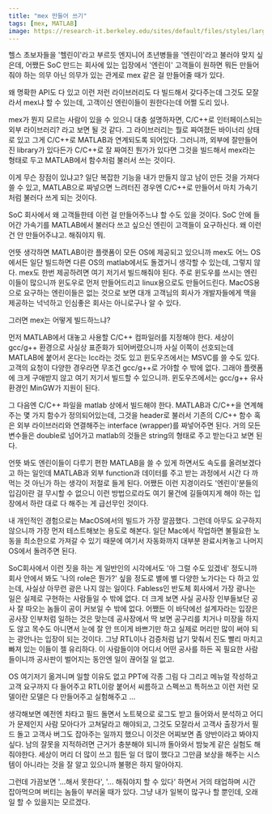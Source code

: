 ```yaml
---
title: "mex 만들어 쓰기"
tags: [mex, MATLAB]
image: https://research-it.berkeley.edu/sites/default/files/styles/large/public/matlab-logo.jpg?itok=Zse5goL-
---
```


헬스 초보자들을 '헬린이'라고 부르듯 엔지니어 초년병들을 '엔린이'라고 불러야 맞지 싶은데, 어쨌든 SoC 만드는 회사에 있는 입장에서 '엔린이' 고객들이 원하면 뭐든 만들어줘야 하는 의무 아닌 의무가 있는 관게로 mex 같은 걸 만들어줄 때가 있다.

왜 명확한 API도 다 있고 이런 저런 라이브러리도 다 빌드해서 갖다주는데 그것도 모잘라서 mex냐 할 수 있는데, 고객이신 엔린이들이 원한다는데 어쩔 도리 있나. 

mex가 뭔지 모르는 사람이 있을 수 있으니 대충 설명하자면, C/C++로 인터페이스되는 외부 라이브러리? 라고 보면 될 것 같다. 그 라이브러리는 뭘로 짜여졌든 바이너리 상태로 있고 그게 C/C++로 MATLAB과 연계되도록 되어있다. 그러니까, 외부에 잘만들어진 library가 있다든가 C/C++로 잘 짜여진 뭔가가 있다면 그것을 빌드해서 mex라는 형태로 두고 MATLAB에서 함수처럼 불러서 쓰는 것이다.

이게 무슨 장점이 있냐고? 일단 복잡한 기능을 내가 만들지 않고 남이 만든 것을 가져다 쓸 수 있고, MATLAB으로 짜넣으면 느려터진 경우엔 C/C++로 만들어서 마치 가속기처럼 불러다 쓰게 되는 것이다. 

SoC 회사에서 왜 고객들한테 이런 걸 만들어주느냐 할 수도 있을 것이다. SoC 안에 들어간 가속기를 MATLAB에서 불러다 쓰고 싶으신 엔린이 고객들이 요구하신다. 왜 이런 건 안 만들어주냐고. 해줘야지 뭐.

언뜻 생각하면 MATLAB이란 플랫폼이 모든 OS에 제공되고 있으니까 mex도 어느 OS에서든 일단 빌드하면 다른 OS의 matlab에서도 돌겠거니 생각할 수 있는데, 그렇지 않다. mex도 한번 제공하려면 여기 저기서 빌드해줘야 된다. 주로 윈도우를 쓰시는 엔린이들이 많으니까 윈도우로 먼저 만들어드리고 linux용으로도 만들어드린다. MacOS용으로 요구하는 엔린이들은 없는 것으로 보면 대개 고객님의 회사가 개발자들에게 맥을 제공하는 넉넉하고 인심좋은 회사는 아니로구나 알 수 있다.

그러면 mex는 어떻게 빌드하느냐?

먼저 MATLAB에서 대놓고 사용할 C/C++ 컴파일러를 지정해야 한다. 세상이 gcc/g++ 환경으로 사실상 표준화가 되어버렸으니까 사실 이쪽이 선호되는데 MATLAB에 붙어서 온다는 lcc라는 것도 있고 윈도우즈에서는 MSVC를 쓸 수도 있다. 고객의 요청이 다양한 경우라면 무조건 gcc/g++로 가야할 수 밖에 없다. 그래야 플랫폼에 크게 구애받지 않고 여기 저기서 빌드할 수 있으니까. 윈도우즈에서는 gcc/g++ 유사환경인 MinGW가 지원이 된다. 

그 다음엔 C/C++ 파일을 matlab 상에서 빌드해야 한다. MATLAB과 C/C++을 연계해주는 몇 가지 함수가 정의되어있는데, 그것을 header로 불러서 기존의 C/C++ 함수 혹은 외부 라이브러리와 연결해주는 interface (wrapper)를 짜넣어주면 된다. 거의 모든 변수들은 double로 넘어가고 matlab의 것들은 string의 형태로 주고 받는다고 보면 된다. 

언뜻 봐도 엔린이들이 다루기 편한 MATLAB을 쓸 수 있게 하면서도 속도를 올려보겠다고 하는 일인데 MATLAB과 외부 function과 데이터를 주고 받는 과정에서 시간 다 까먹는 것 아닌가 하는 생각이 저절로 들게 된다. 어쨌든 이런 지경이라도 '엔린이'분들의 입김이란 걸 무시할 수 없으니 이런 방법으로라도 여기 물건에 길들여지게 해야 하는 입장에서 하란 대로 다 해주는 게 급선무인 것이다. 

내 개인적인 경험으로는 MacOS에서의 빌드가 가장 깔끔했다. 그런데 아무도 요구하지 않으니까 가장 먼저 테스트해보는 용도로 해본다. 일단 Mac에서 작업하면 불필요한 노동을 최소한으로 가져갈 수 있기 때문에 여기서 자동화까지 대부분 완료시켜놓고 나머지 OS에서 돌려주면 된다. 

SoC회사에서 이런 짓을 하는 게 일반인의 시각에서도 '아 그럴 수도 있겠네' 정도니까 회사 안에서 봐도 '나의 role은 뭔가?' 싶을 정도로 별에 별 다양한 노가다는 다 하고 있는데, 사실상 아무런 광은 나지 않는 일이다. Fabless인 반도체 회사에서 가장 광나는 일은 실제로 구현하는 사람들일 수 밖에 없다. 더 크게 보면 사실 공사장 인부들보단 공사 잘 따오는 놈들이 공이 커보일 수 밖에 없다. 어쨌든 이 바닥에선 설계자라는 입장은 공사장 인부처럼 일하는 것은 맞는데 공사장에서 딱 보면 공구리를 치거나 미장을 하지도 않고 목수도 아니면서 눈에 잘 안 뜨이게 바쁘기만 하고 실제로 머리만 많이 써야 되는 광안나는 입장이 되는 것이다. 그냥 RTL이나 검증처럼 납기 맞춰서 진도 빨리 마치고 빠져 있는 이들이 젤 유리하다. 이 사람들이야 어디서 어떤 공사를 하든 꼭 필요한 사람들이니까 공사판이 벌어지는 동안엔 일이 끊어질 일 없고. 

OS 여기저기 옮겨니며 일할 이유도 없고 PPT에 각종 그림 다 그리고 메뉴얼 작성하고 고객 요구까지 다 들어주고 RTL이랑 붙어서 씨름하고 스펙쓰고 특허쓰고 이런 저런 모델이란 모델은 다 만들어주고 실험해주고 ...

생각해보면 예전엔 차타고 필드 돌면서 노트북으로 로그도 받고 들어와서 분석하고 어디가 문제인지 사람 모아다가 고쳐달라고 해야되고, 그것도 모잘라서 고객사 출장가서 필드 돌고 고객사 버그도 잡아주는 일까지 했으니 이것은 어찌보면 좀 양반이라고 봐야지 싶다. 남의 잘못을 지적하려면 근거가 충분해야 되니까 돌아와서 밤늦게 같은 실험도 해줘야한다. 세상이 머리 더 많이 쓰고 힘든 일 더 많이 했다고 그만큼 보상을 해주는 시스템이 아니라는 것을 잘 알고 있으니까 불평은 하지 말아야지. 

그런데 가끔보면 '...해서 못한다', '... 해줘야지 할 수 있다' 하면서 거의 태업하며 시간 잡아먹으며 버티는 놈들이 부러울 때가 있다. 그냥 내가 일복이 많구나 할 뿐인데, 오래 일 할 수 있을지는 모르겠다.